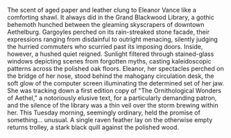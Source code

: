 The scent of aged paper and leather clung to Eleanor Vance like a comforting shawl.  It always did in the Grand Blackwood Library, a gothic behemoth hunched between the gleaming skyscrapers of downtown Aethelburg. Gargoyles perched on its rain-streaked stone facade, their expressions ranging from disdainful to outright menacing, silently judging the hurried commuters who scurried past its imposing doors.  Inside, however, a hushed quiet reigned. Sunlight filtered through stained-glass windows depicting scenes from forgotten myths, casting kaleidoscopic patterns across the polished oak floors.  Eleanor, her spectacles perched on the bridge of her nose, stood behind the mahogany circulation desk, the soft glow of the computer screen illuminating the determined set of her jaw. She was tracking down a first edition copy of "The Ornithological Wonders of Aethel," a notoriously elusive text, for a particularly demanding patron, and the silence of the library was a thin veil over the storm brewing within her. This Tuesday morning, seemingly ordinary, held the promise of something… unusual.  A single raven feather lay on the otherwise empty returns trolley, a stark black quill against the polished wood.
